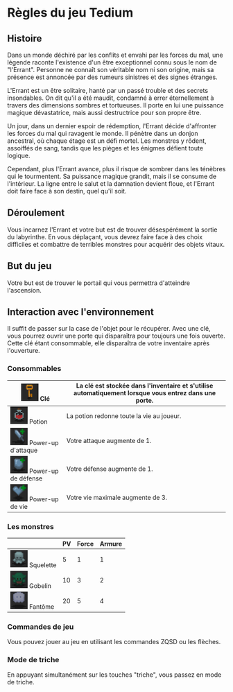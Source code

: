 # Règles du jeu Tedium

## Histoire

Dans un monde déchiré par les conflits et envahi par les forces du mal, une légende raconte l'existence d'un être exceptionnel connu sous le nom de "l'Errant". Personne ne connaît son véritable nom ni son origine, mais sa présence est annoncée par des rumeurs sinistres et des signes étranges.

L'Errant est un être solitaire, hanté par un passé trouble et des secrets insondables. On dit qu'il a été maudit, condamné à errer éternellement à travers des dimensions sombres et tortueuses. Il porte en lui une puissance magique dévastatrice, mais aussi destructrice pour son propre être.

Un jour, dans un dernier espoir de rédemption, l'Errant décide d'affronter les forces du mal qui ravagent le monde. Il pénètre dans un donjon ancestral, où chaque étage est un défi mortel. Les monstres y rôdent, assoiffés de sang, tandis que les pièges et les énigmes défient toute logique.

Cependant, plus l'Errant avance, plus il risque de sombrer dans les ténèbres qui le tourmentent. Sa puissance magique grandit, mais il se consume de l'intérieur. La ligne entre le salut et la damnation devient floue, et l'Errant doit faire face à son destin, quel qu'il soit.

## Déroulement

Vous incarnez l'Errant et votre but est de trouver désespérément la sortie du labyrinthe. En vous déplaçant, vous devrez faire face à des choix difficiles et combattre de terribles monstres pour acquérir des objets vitaux.

## But du jeu

Votre but est de trouver le portail qui vous permettra d'atteindre l'ascension.

## Interaction avec l'environnement

Il suffit de passer sur la case de l'objet pour le récupérer.
Avec une clé, vous pourrez ouvrir une porte qui disparaîtra pour toujours une fois ouverte. Cette clé étant consommable, elle disparaîtra de votre inventaire après l'ouverture.

### Consommables

| <img src="./rules_images/cle.png" width="40" height="40"> Clé | La clé est stockée dans l'inventaire et s'utilise automatiquement lorsque vous entrez dans une porte. |
| --- | --- |
| <img src="./rules_images/potion.png" width="40" height="40"> Potion | La potion redonne toute la vie au joueur. |
| <img src="./rules_images/atk.png" width="40" height="40"> Power-up d'attaque | Votre attaque augmente de 1. |
| <img src="./rules_images/def.png" width="40" height="40"> Power-up de défense | Votre défense augmente de 1. |
| <img src="./rules_images/hp.png" width="40" height="40"> Power-up de vie | Votre vie maximale augmente de 3. |

### Les monstres

|  | PV | Force  | Armure |
| --- | --- | --- | --- |
| <img src="./rules_images/squelette.png" width="40" height="40"> Squelette | 5 | 1 | 1 |
| <img src="./rules_images/gobelin.png" width="40" height="40"> Gobelin | 10 | 3 | 2 |
| <img src="./rules_images/fantome.png" width="40" height="40"> Fantôme | 20 | 5 | 4 |

### Commandes de jeu

Vous pouvez jouer au jeu en utilisant les commandes ZQSD ou les flèches.

### Mode de triche

En appuyant simultanément sur les touches "triche", vous passez en mode de triche.
